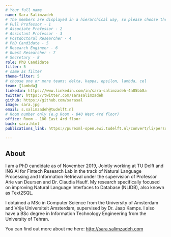 ```yaml
---
# Your full name 
name: Sara Salimzadeh
# The members are displayed in a hierarchical way, so please choose the role and filter number from this list:
# Full Professor - 1
# Associate Professor - 2
# Assistant Professor - 3
# Postdoctoral Researcher - 4
# PhD Candidate - 5
# Research Engineer - 6 
# Guest Researcher - 7
# Secretary - 8
role: PhD Candidate
filter: 5
# same as filter
theme-filter: 5
# choose one or more teams: delta, kappa, epsilon, lambda, cel
team: [lambda]
linkedin: https://www.linkedin.com/in/sara-salimzadeh-4a85bb8a
twitter: https://twitter.com/sarasalimzadeh
github: https://github.com/sarasal
image: sara.jpg
email: s.salimzadeh@tudelft.nl
# Room number only (e.g Room - 840 West 4rd floor)
office: Room - 180 East 4rd floor
back: sara.html
publications_link: https://purexml-open.ewi.tudelft.nl/convert/li/persons/ad516dfb-5e7a-4020-88e7-31d33e865d50

---
```


## About
I am a PhD candidate as of November 2019, Jointly working at TU Delft and ING AI for Fintech Research Lab in the track of Natural Language Processing and Information Retrieval under the supervision of Professor Arie van Deursen and Dr. Claudia Hauff. My research specifically focused on improving Natural Language Interfaces to Database (NLIDB), also known as Text2SQL. 

I obtained a MSc in Computer Science from the University of Amsterdam and Vrije Universiteit Amsterdam, supervised by Dr. Jaap Kamps. I also have a BSc degree in Information Technology Engineering from the University of Tehran. 

You can find out more about me here: http://sara.salimzadeh.com

